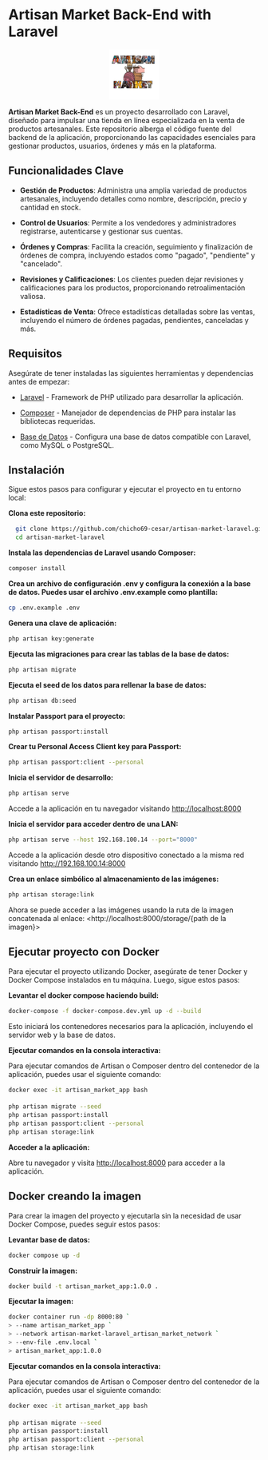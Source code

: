 # Artisan Market Back-End with Laravel

<div style="width: 100%; display: flex; justify-content: center; margin-block: 1rem;">
  <img src="./assets/logo.png" width="100" height="100" />
</div>

**Artisan Market Back-End** es un proyecto desarrollado con Laravel, diseñado para impulsar una tienda en línea especializada en la venta de productos artesanales. Este repositorio alberga el código fuente del backend de la aplicación, proporcionando las capacidades esenciales para gestionar productos, usuarios, órdenes y más en la plataforma.

## Funcionalidades Clave

- **Gestión de Productos**: Administra una amplia variedad de productos artesanales, incluyendo detalles como nombre, descripción, precio y cantidad en stock.

- **Control de Usuarios**: Permite a los vendedores y administradores registrarse, autenticarse y gestionar sus cuentas.

- **Órdenes y Compras**: Facilita la creación, seguimiento y finalización de órdenes de compra, incluyendo estados como "pagado", "pendiente" y "cancelado".

- **Revisiones y Calificaciones**: Los clientes pueden dejar revisiones y calificaciones para los productos, proporcionando retroalimentación valiosa.

- **Estadísticas de Venta**: Ofrece estadísticas detalladas sobre las ventas, incluyendo el número de órdenes pagadas, pendientes, canceladas y más.

## Requisitos

Asegúrate de tener instaladas las siguientes herramientas y dependencias antes de empezar:

- [Laravel](https://laravel.com/docs/10.x/installation) - Framework de PHP utilizado para desarrollar la aplicación.

- [Composer](https://getcomposer.org/) - Manejador de dependencias de PHP para instalar las bibliotecas requeridas.

- [Base de Datos](https://laravel.com/docs/10.x/database) - Configura una base de datos compatible con Laravel, como MySQL o PostgreSQL.

## Instalación

Sigue estos pasos para configurar y ejecutar el proyecto en tu entorno local:

**Clona este repositorio:**

```bash
  git clone https://github.com/chicho69-cesar/artisan-market-laravel.git
  cd artisan-market-laravel
```

**Instala las dependencias de Laravel usando Composer:**

```bash
composer install
```

**Crea un archivo de configuración .env y configura la conexión a la base de datos. Puedes usar el archivo .env.example como plantilla:**

```bash
cp .env.example .env
```

**Genera una clave de aplicación:**

```bash
php artisan key:generate
```

**Ejecuta las migraciones para crear las tablas de la base de datos:**

```bash
php artisan migrate
```

**Ejecuta el seed de los datos para rellenar la base de datos:**

```bash
php artisan db:seed
```

**Instalar Passport para el proyecto:**

```bash
php artisan passport:install
```

**Crear tu Personal Access Client key para Passport:**

```bash
php artisan passport:client --personal
```

**Inicia el servidor de desarrollo:**

```bash
php artisan serve
```

Accede a la aplicación en tu navegador visitando <http://localhost:8000>

**Inicia el servidor para acceder dentro de una LAN:**

```bash
php artisan serve --host 192.168.100.14 --port="8000"
```

Accede a la aplicación desde otro dispositivo conectado a la misma red visitando <http://192.168.100.14:8000>

**Crea un enlace simbólico al almacenamiento de las imágenes:**

```bash
php artisan storage:link
```

Ahora se puede acceder a las imágenes usando la ruta de la imagen concatenada al enlace: <http://localhost:8000/storage/{path de la imagen}>

## Ejecutar proyecto con Docker

Para ejecutar el proyecto utilizando Docker, asegúrate de tener Docker y Docker Compose instalados en tu máquina. Luego, sigue estos pasos:

**Levantar el docker compose haciendo build:**

```bash
docker-compose -f docker-compose.dev.yml up -d --build
```

Esto iniciará los contenedores necesarios para la aplicación, incluyendo el servidor web y la base de datos.

**Ejecutar comandos en la consola interactiva:**

Para ejecutar comandos de Artisan o Composer dentro del contenedor de la aplicación, puedes usar el siguiente comando:

```bash
docker exec -it artisan_market_app bash

php artisan migrate --seed
php artisan passport:install
php artisan passport:client --personal
php artisan storage:link
```

**Acceder a la aplicación:**

Abre tu navegador y visita <http://localhost:8000> para acceder a la aplicación.

## Docker creando la imagen

Para crear la imagen del proyecto y ejecutarla sin la necesidad de usar Docker Compose, puedes seguir estos pasos:

**Levantar base de datos:**

```bash
docker compose up -d
```

**Construir la imagen:**

```bash
docker build -t artisan_market_app:1.0.0 .
```

**Ejecutar la imagen:**

```bash
docker container run -dp 8000:80 `
> --name artisan_market_app `
> --network artisan-market-laravel_artisan_market_network `
> --env-file .env.local `
> artisan_market_app:1.0.0
```

**Ejecutar comandos en la consola interactiva:**

Para ejecutar comandos de Artisan o Composer dentro del contenedor de la aplicación, puedes usar el siguiente comando:

```bash
docker exec -it artisan_market_app bash

php artisan migrate --seed
php artisan passport:install
php artisan passport:client --personal
php artisan storage:link
```
